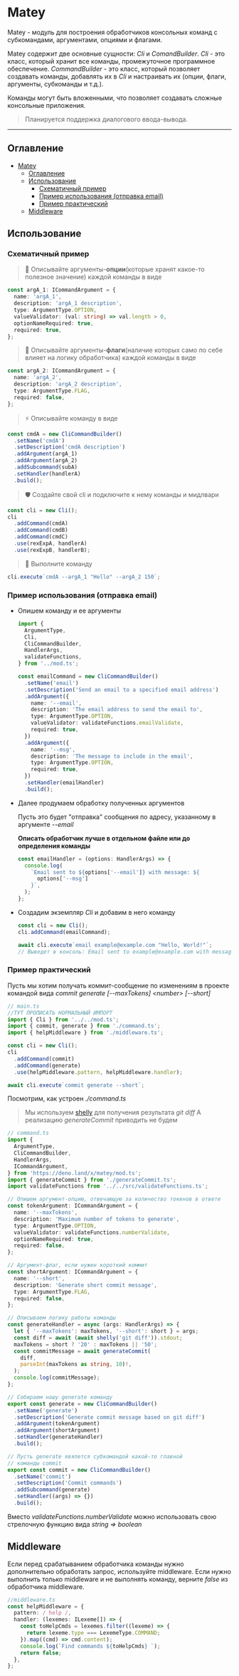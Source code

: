 <!-- # Matey

Matey - модуль для построения консольных команд с субкомандами, аргументами, опциями и флагами.

Две основные сущности: _Cli_ и _ComandBuilder_. _Cli_ - это класс, который хранит все команды, промежуточное программное обеспечение и обработчики ошибок. _CommandBuilder_ - это класс, который позволяет создавать команды, добавлять их в _Cli_ и настраивать их (опции, флаги, аргументы, субкоманды и т.д.).

Команды могут быть вложенными, что позволяет создавать сложные консольные приложения.

---

## Оглавление

- [Matey](#matey)
  - [Оглавление](#оглавление)
  - [Использование (кратко)](#использование-кратко)
  - [Пример](#пример)
  - [Мидлварь](#мидлварь)

## Использование (кратко)

Опишите аргументы в виде
[![Typing SVG](https://readme-typing-svg.demolab.com?font=Fira+Code&duration=900&pause=20&multiline=true&width=605&height=200&lines=const+argA_1+%3D+%7B;%E3%85%A4%E3%85%A4name%3A+'--argA_1'%2C;%E3%85%A4%E3%85%A4description%3A+'argA_1+description'%2C;%E3%85%A4%E3%85%A4type%3A+ArgumentType.OPTION%2C;%E3%85%A4%E3%85%A4valueValidator%3A+(val%3Astring)+%3D%3E+val.length+%3E+10%2C;%E3%85%A4%E3%85%A4optionNameRequired%3A+true%2C;+%E3%85%A4%E3%85%A4required%3A+false%2C;%7D)](https://git.io/typing-svg)

Опишите команду в виде
[![Typing SVG](https://readme-typing-svg.demolab.com?font=Fira+Code&duration=900&pause=20&multiline=true&width=605&height=200&lines=const+cmdA+%3D+new+CommandBuilder();%E3%85%A4%E3%85%A4.setName('commandName');%E3%85%A4%E3%85%A4.setDescription('commandDescription');%E3%85%A4%E3%85%A4.addArgument(argA_1);%E3%85%A4%E3%85%A4.addArgument(argA_2);%E3%85%A4%E3%85%A4.setHandler((args%3A+HandlerArgs)+%3D%3E+{;+%E3%85%A4%E3%85%A4console.log(args);%7D);)](https://git.io/typing-svg)

Создайте свой cli и подключите к нему команды и мидлвари
[![Typing SVG](https://readme-typing-svg.demolab.com?font=Fira+Code&duration=900&pause=20&multiline=true&width=605&height=200&lines=const+cli+%3D+new+Cli();%E3%85%A4%E3%85%A4.addCommand(cmdA);%E3%85%A4%E3%85%A4.addCommand(cmdB);%E3%85%A4%E3%85%A4.use(rexExpA,handlerA);%E3%85%A4%E3%85%A4.use(rexExpA,handlerA);)](https://git.io/typing-svg)

## Пример

Пусть мы хотим получать коммит-сообщение по изменениям в проекте командой вида _commit generate_ _[--maxTokens] \<number\> [--short]_

```ts
// main.ts
import { Cli } from '../../mod.ts';
import { commit, generate } from './command.ts';
import { helpMiddleware } from './middleware.ts';

const cli = new Cli();
cli
  .addCommand(commit)
  .addCommand(generate)
  .use(helpMiddleware.pattern, helpMiddleware.handler);

await cli.execute`commit generate --short`;
```

Выглядит классно, верно?
Посмотрим, как устроен _./command.ts_
>Мы используем [shelly](https://deno.land/x/shelly@v0.1.1/mod.ts) для получения результата _git diff_
>А реализацию _generateCommit_ приводить не будем

```ts
// command.ts
// Тут прописать нормальный импорт
import {
  ArgumentType,
  CliCommandBuilder,
  HandlerArgs,
  ICommandArgument,
} from '../../src/mod.ts';
import { generateCommit } from './generateCommit.ts';
import validateFunctions from '../../src/validateFunctions.ts';

// Опишем аргумент-опцию, отвечающую за количество токенов в ответе
const tokenArgument: ICommandArgument = {
  name: '--maxTokens',
  description: 'Maximum number of tokens to generate',
  type: ArgumentType.OPTION,
  valueValidator: validateFunctions.numberValidate,
  optionNameRequired: true,
  required: false,
};

// Аргумент-флаг, если нужен короткий коммит
const shortArgument: ICommandArgument = {
  name: '--short',
  description: 'Generate short commit message',
  type: ArgumentType.FLAG,
  required: false,
};

// Описываем логику работы команды
const generateHandler = async (args: HandlerArgs) => {
  let { '--maxTokens': maxTokens, '--short': short } = args;
  const diff = await (await shelly('git diff')).stdout;
  maxTokens = short ? '20' : maxTokens || '50';
  const commitMessage = await generateCommit(
    diff,
    parseInt(maxTokens as string, 10)!,
  );
  console.log(commitMessage);
};

// Собираем нашу generate команду
export const generate = new CliCommandBuilder()
  .setName('generate')
  .setDescription('Generate commit message based on git diff')
  .addArgument(tokenArgument)
  .addArgument(shortArgument)
  .setHandler(generateHandler)
  .build();

// Пусть generate явялется субкомандой какой-то главной
// команды commit
export const commit = new CliCommandBuilder()
  .setName('commit')
  .setDescription('Commit commands')
  .addSubcommand(generate)
  .setHandler((args) => {})
  .build();
```

Вместо _validateFunctions.numberValidate_ можно использовать свою стрелочную функцию вида _string => boolean_

## Мидлварь

Если перед срабатыванием обработчика команды нужно дополнительно обработать запрос, используйте мидлварь. Если нужно выполнить только мидлварь и не выполнять команду, верните _false_ из обработчика мидлвари.

```ts
//middleware.ts
const helpMiddleware = {
  pattern: / help /,
  handler: (lexemes: ILexeme[]) => {
    const toHelpCmds = lexemes.filter((lexeme) => {
      return lexeme.type === LexemeType.COMMAND;
    }).map((cmd) => cmd.content);
    console.log(`Find commands ${toHelpCmds} `);
    return false;
  },
};
``` -->

# Matey

Matey - модуль для построения обработчиков консольных команд с субкомандами, аргументами, опциями и флагами.

Matey содержит две основные сущности: _Cli_ и _ComandBuilder_. _Cli_ - это класс, который хранит все команды, промежуточное программное обеспечение. _CommandBuilder_ - это класс, который позволяет создавать команды, добавлять их в _Cli_ и настраивать их (опции, флаги, аргументы, субкоманды и т.д.).

Команды могут быть вложенными, что позволяет создавать сложные консольные приложения.

> Планируется поддержка диалогового ввода-вывода.

---

## Оглавление

- [Matey](#matey)
  - [Оглавление](#оглавление)
  - [Использование](#использование)
    - [Схематичный пример](#схематичный-пример)
    - [Пример использования (отправка email)](#пример-использования-отправка-email)
    - [Пример практический](#пример-практический)
  - [Middleware](#middleware)

## Использование

### Схематичный пример

> 🔧 Описывайте аргументы-**опции**(которые хранят какое-то полезное значение) каждой команды в виде

```ts
const argA_1: ICommandArgument = {
  name: 'argA_1',
  description: 'argA_1 description',
  type: ArgumentType.OPTION,
  valueValidator: (val: string) => val.length > 0,
  optionNameRequired: true,
  required: true,
};
```

> 🚩 Описывайте аргументы-**флаги**(наличие которых само по себе влияет на логику обработчика) каждой команды в виде

```ts
const argA_2: ICommandArgument = {
  name: 'argA_2',
  description: 'argA_2 description',
  type: ArgumentType.FLAG,
  required: false,
};
```

> ⚡ Описывайте команду в виде

```ts
const cmdA = new CliCommandBuilder()
  .setName('cmdA')
  .setDescription('cmdA description')
  .addArgument(argA_1)
  .addArgument(argA_2)
  .addSubcommand(subA)
  .setHandler(handlerA)
  .build();
```

> 🛡️ Создайте свой cli и подключите к нему команды и мидлвари

```ts
const cli = new Cli();
cli
  .addCommand(cmdA)
  .addCommand(cmdB)
  .addCommand(cmdC)
  .use(rexExpA, handlerA)
  .use(rexExpB, handlerB);
```

> 🚀 Выполните команду

```ts
cli.execute`cmdA --argA_1 "Hello" --argA_2 150`;
```

### Пример использования (отправка email)

- Опишем команду и ее аргументы
  ```ts
  import {
    ArgumentType,
    Cli,
    CliCommandBuilder,
    HandlerArgs,
    validateFunctions,
  } from '../mod.ts';

  const emailCommand = new CliCommandBuilder()
    .setName('email')
    .setDescription('Send an email to a specified email address')
    .addArgument({
      name: '--email',
      description: 'The email address to send the email to',
      type: ArgumentType.OPTION,
      valueValidator: validateFunctions.emailValidate,
      required: true,
    })
    .addArgument({
      name: '--msg',
      description: 'The message to include in the email',
      type: ArgumentType.OPTION,
      required: true,
    })
    .setHandler(emailHandler)
    .build();
  ```

- Далее продумаем обработку полученных аргументов

  Пусть это будет "отправка" сообщения по адресу, указанному в аргументе _--email_

  **Описать обработчик лучше в отдельном файле или до определения команды**
  ```ts
  const emailHandler = (options: HandlerArgs) => {
    console.log(
      `Email sent to ${options['--email']} with message: ${
        options['--msg']
      }`,
    );
  };
  ```
- Создадим экземпляр _Cli_ и добавим в него команду
  ```ts
  const cli = new Cli();
  cli.addCommand(emailCommand);

  await cli.execute`email example@example.com "Hello, World!"`;
  // Выведет в консоль: Email sent to example@example.com with message: "Hello, World!"
  ```

### Пример практический

Пусть мы хотим получать коммит-сообщение по изменениям в проекте командой вида _commit generate_ _[--maxTokens] \<number\> [--short]_

```ts
// main.ts
//ТУТ ПРОПИСАТЬ НОРМАЛЬНЫЙ ИМПОРТ
import { Cli } from '../../mod.ts';
import { commit, generate } from './command.ts';
import { helpMiddleware } from './middleware.ts';

const cli = new Cli();
cli
  .addCommand(commit)
  .addCommand(generate)
  .use(helpMiddleware.pattern, helpMiddleware.handler);

await cli.execute`commit generate --short`;
```

Посмотрим, как устроен _./command.ts_
>Мы используем [shelly](https://deno.land/x/shelly@v0.1.1/mod.ts) для получения результата _git diff_
>А реализацию _generateCommit_ приводить не будем

```ts
// command.ts
import {
  ArgumentType,
  CliCommandBuilder,
  HandlerArgs,
  ICommandArgument,
} from 'https://deno.land/x/matey/mod.ts';
import { generateCommit } from './generateCommit.ts';
import validateFunctions from '../../src/validateFunctions.ts';

// Опишем аргумент-опцию, отвечающую за количество токенов в ответе
const tokenArgument: ICommandArgument = {
  name: '--maxTokens',
  description: 'Maximum number of tokens to generate',
  type: ArgumentType.OPTION,
  valueValidator: validateFunctions.numberValidate,
  optionNameRequired: true,
  required: false,
};

// Аргумент-флаг, если нужен короткий коммит
const shortArgument: ICommandArgument = {
  name: '--short',
  description: 'Generate short commit message',
  type: ArgumentType.FLAG,
  required: false,
};

// Описываем логику работы команды
const generateHandler = async (args: HandlerArgs) => {
  let { '--maxTokens': maxTokens, '--short': short } = args;
  const diff = await (await shelly('git diff')).stdout;
  maxTokens = short ? '20' : maxTokens || '50';
  const commitMessage = await generateCommit(
    diff,
    parseInt(maxTokens as string, 10)!,
  );
  console.log(commitMessage);
};

// Собираем нашу generate команду
export const generate = new CliCommandBuilder()
  .setName('generate')
  .setDescription('Generate commit message based on git diff')
  .addArgument(tokenArgument)
  .addArgument(shortArgument)
  .setHandler(generateHandler)
  .build();

// Пусть generate явялется субкомандой какой-то главной
// команды commit
export const commit = new CliCommandBuilder()
  .setName('commit')
  .setDescription('Commit commands')
  .addSubcommand(generate)
  .setHandler((args) => {})
  .build();
```

Вместо _validateFunctions.numberValidate_ можно использовать свою стрелочную функцию вида _string => boolean_

## Middleware

Если перед срабатыванием обработчика команды нужно дополнительно обработать запрос, используйте middleware. Если нужно выполнить только middleware и не выполнять команду, верните _false_ из обработчика middleware.

```ts
//middleware.ts
const helpMiddleware = {
  pattern: / help /,
  handler: (lexemes: ILexeme[]) => {
    const toHelpCmds = lexemes.filter((lexeme) => {
      return lexeme.type === LexemeType.COMMAND;
    }).map((cmd) => cmd.content);
    console.log(`Find commands ${toHelpCmds} `);
    return false;
  },
};
```
